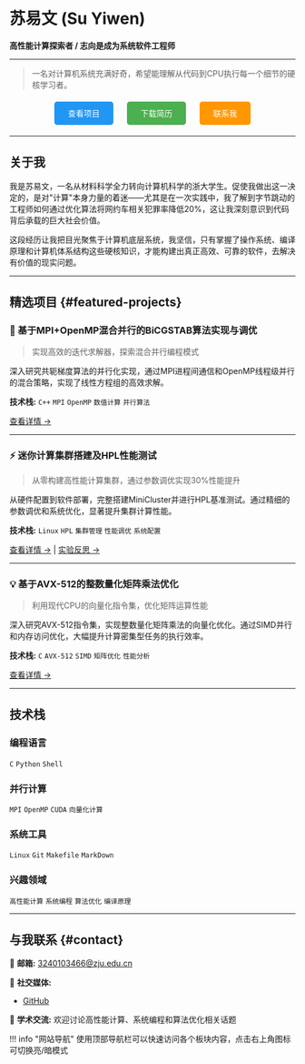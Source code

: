 # 苏易文 (Su Yiwen)

**高性能计算探索者 / 志向是成为系统软件工程师**

---

> 一名对计算机系统充满好奇，希望能理解从代码到CPU执行每一个细节的硬核学习者。

<div style="text-align: center; margin: 30px 0;">
  <a href="#featured-projects" style="background: #2196F3; color: white; padding: 12px 24px; text-decoration: none; border-radius: 5px; margin: 0 10px;">查看项目</a>
  <a href="assets/resume.pdf" style="background: #4CAF50; color: white; padding: 12px 24px; text-decoration: none; border-radius: 5px; margin: 0 10px;">下载简历</a>
  <a href="#contact" style="background: #FF9800; color: white; padding: 12px 24px; text-decoration: none; border-radius: 5px; margin: 0 10px;">联系我</a>
</div>

---

## 关于我

我是苏易文，一名从材料科学全力转向计算机科学的浙大学生。促使我做出这一决定的，是对"计算"本身力量的着迷——尤其是在一次实践中，我了解到字节跳动的工程师如何通过优化算法将网约车相关犯罪率降低20%，这让我深刻意识到代码背后承载的巨大社会价值。

这段经历让我把目光聚焦于计算机底层系统，我坚信，只有掌握了操作系统、编译原理和计算机体系结构这些硬核知识，才能构建出真正高效、可靠的软件，去解决有价值的现实问题。

---

## 精选项目 {#featured-projects}

### 🚀 基于MPI+OpenMP混合并行的BiCGSTAB算法实现与调优
> 实现高效的迭代求解器，探索混合并行编程模式

深入研究共轭梯度算法的并行化实现，通过MPI进程间通信和OpenMP线程级并行的混合策略，实现了线性方程组的高效求解。

**技术栈:** `C++` `MPI` `OpenMP` `数值计算` `并行算法`

[查看详情 →](02-HPC/基于MPI+OpenMP混合并行的BiCGSTAB算法实现与调优/README.md)

---

### ⚡ 迷你计算集群搭建及HPL性能测试
> 从零构建高性能计算集群，通过参数调优实现30%性能提升

从硬件配置到软件部署，完整搭建MiniCluster并进行HPL基准测试。通过精细的参数调优和系统优化，显著提升集群计算性能。

**技术栈:** `Linux` `HPL` `集群管理` `性能调优` `系统配置`

[查看详情 →](02-HPC/迷你计算集群搭建及HPL性能测试/迷你计算集群搭建及HPL性能测试.md) | [实验反思 →](02-HPC/迷你计算集群搭建及HPL性能测试/reflection.md)

---

### 💡 基于AVX-512的整数量化矩阵乘法优化
> 利用现代CPU的向量化指令集，优化矩阵运算性能

深入研究AVX-512指令集，实现整数量化矩阵乘法的向量化优化。通过SIMD并行和内存访问优化，大幅提升计算密集型任务的执行效率。

**技术栈:** `C` `AVX-512` `SIMD` `矩阵优化` `性能分析`

[查看详情 →](02-HPC/基于AVX-512的整数量化矩阵乘法优化/基于AVX-512的整数量化矩阵乘法优化.md)

---

## 技术栈

### 编程语言
 `C` `Python`  `Shell`

### 并行计算
`MPI` `OpenMP` `CUDA` `向量化计算`

### 系统工具
`Linux` `Git`  `Makefile` `MarkDown`

### 兴趣领域
`高性能计算` `系统编程` `算法优化` `编译原理`

---

## 与我联系 {#contact}

📧 **邮箱:** [3240103466@zju.edu.cn](mailto:3240103466@zju.edu.cn)

🔗 **社交媒体:**
- [GitHub](https://github.com/wys917) 


💬 **学术交流:** 欢迎讨论高性能计算、系统编程和算法优化相关话题

!!! info "网站导航"
    使用顶部导航栏可以快速访问各个板块内容，点击右上角图标可切换亮/暗模式

